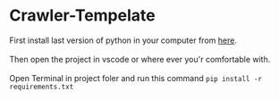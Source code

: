 # Crawler-Tempelate
First install last version of python in your computer from <a href="https://www.python.org/downloads/">here</a>.<br></br>
Then open the project in vscode or where ever you'r comfortable with.<br></br>
Open Terminal in project foler and run this command ``` pip install -r requirements.txt ```<br></br>
